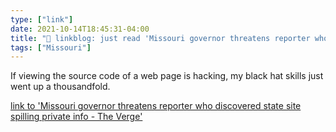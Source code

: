 ```yaml
---
type: ["link"]
date: 2021-10-14T18:45:31-04:00
title: "🔗 linkblog: just read 'Missouri governor threatens reporter who discovered state site spilling private info - The Verge'"
tags: ["Missouri"]
---
```

If viewing the source code of a web page is hacking, my black hat skills just went up a thousandfold.
 
[link to 'Missouri governor threatens reporter who discovered state site spilling private info - The Verge'](https://www.theverge.com/2021/10/14/22726866/missouri-governor-department-elementary-secondary-education-ssn-vulnerability-disclosure)
